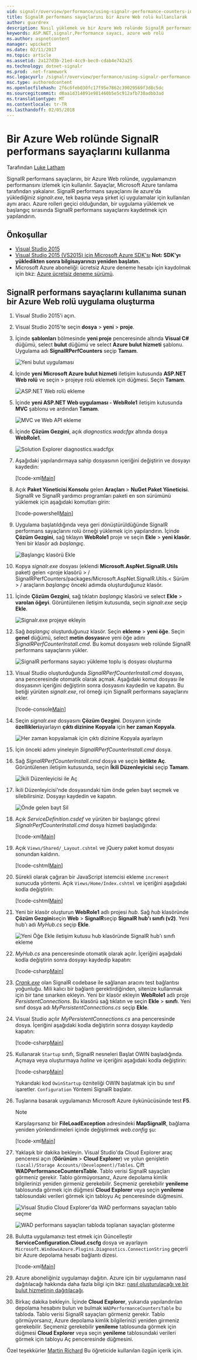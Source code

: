 ```yaml
---
uid: signalr/overview/performance/using-signalr-performance-counters-in-an-azure-web-role
title: SignalR performans sayaçlarını bir Azure Web rolü kullanılarak | Microsoft Docs
author: guardrex
description: Nasıl yüklemek ve bir Azure Web rolünde SignalR performans sayaçlarını kullanın.
keywords: ASP.NET,signalr,Performance sayacı, azure web rolü
ms.author: aspnetcontent
manager: wpickett
ms.date: 02/11/2017
ms.topic: article
ms.assetid: 2a127d3b-21ed-4cc9-bec0-cdab4e742a25
ms.technology: dotnet-signalr
ms.prod: .net-framework
msc.legacyurl: /signalr/overview/performance/using-signalr-performance-counters-in-an-azure-web-role
msc.type: authoredcontent
ms.openlocfilehash: 2f6c6feb030fc17f95e7862c39029569f3d8c5dc
ms.sourcegitcommit: d8aa1d314891e981460b5e5c912afb730adbb3ad
ms.translationtype: MT
ms.contentlocale: tr-TR
ms.lasthandoff: 02/05/2018
---
```

# <a name="using-signalr-performance-counters-in-an-azure-web-role"></a>Bir Azure Web rolünde SignalR performans sayaçlarını kullanma

Tarafından [Luke Latham](https://github.com/guardrex)

SignalR performans sayaçlarını, bir Azure Web rolünde, uygulamanızın performansını izlemek için kullanılır. Sayaçlar, Microsoft Azure tanılama tarafından yakalanır. SignalR performans sayaçlarını ile azure'da yüklediğiniz *signalr.exe*, tek başına veya şirket içi uygulamalar için kullanılan aynı aracı. Azure rolleri geçici olduğundan, bir uygulama yüklemek ve başlangıç sırasında SignalR performans sayaçlarını kaydetmek için yapılandırın.

## <a name="prerequisites"></a>Önkoşullar

* [Visual Studio 2015](https://www.visualstudio.com/vs/visual-studio-express/)
* [Visual Studio 2015 (VS2015) için Microsoft Azure SDK'sı](https://azure.microsoft.com/downloads/) **Not: SDK'yı yükledikten sonra bilgisayarınızı yeniden başlatın.**
* Microsoft Azure aboneliği: ücretsiz Azure deneme hesabı için kaydolmak için bkz: [Azure ücretsiz deneme sürümü](https://azure.microsoft.com/free/).

## <a name="creating-an-azure-web-role-application-that-exposes-signalr-performance-counters"></a>SignalR performans sayaçlarını kullanıma sunan bir Azure Web rolü uygulama oluşturma

1. Visual Studio 2015'i açın.

2. Visual Studio 2015'te seçin **dosya** > **yeni** > **proje**.

3. İçinde **şablonları** bölmesinde **yeni proje** penceresinde altında **Visual C#** düğümü, select **bulut** düğümü ve select **Azure bulut hizmeti** şablonu. Uygulama adı **SignalRPerfCounters** seçip **Tamam**.

   ![Yeni bulut uygulaması](using-signalr-performance-counters-in-an-azure-web-role/_static/image1.png)
    
4. İçinde **yeni Microsoft Azure bulut hizmeti** iletişim kutusunda **ASP.NET Web rolü** ve seçin > projeye rolü eklemek için düğmesi. Seçin **Tamam**.

   ![ASP.NET Web rolü ekleme](using-signalr-performance-counters-in-an-azure-web-role/_static/image2.png)
    
5. İçinde **yeni ASP.NET Web uygulaması - WebRole1** iletişim kutusunda **MVC** şablonu ve ardından **Tamam**.

   ![MVC ve Web API ekleme](using-signalr-performance-counters-in-an-azure-web-role/_static/image3.png)
    
6. İçinde **Çözüm Gezgini**, açık *diagnostics.wadcfgx* altında dosya **WebRole1**.

   ![Solution Explorer diagnostics.wadcfgx](using-signalr-performance-counters-in-an-azure-web-role/_static/image4.png)
    
7. Aşağıdaki yapılandırmaya sahip dosyasının içeriğini değiştirin ve dosyayı kaydedin:

   [!code-xml[Main](using-signalr-performance-counters-in-an-azure-web-role/samples/sample1.xml)]
    
8. Açık **Paket Yöneticisi Konsolu** gelen **Araçları** > **NuGet Paket Yöneticisi**. SignalR ve SignalR yardımcı programları paketi en son sürümünü yüklemek için aşağıdaki komutları girin:

   [!code-powershell[Main](using-signalr-performance-counters-in-an-azure-web-role/samples/sample2.ps1)]
    
9. Uygulama başlatıldığında veya geri dönüştürüldüğünde SignalR performans sayaçlarını rolü örneği yüklemek için yapılandırın. İçinde **Çözüm Gezgini**, sağ tıklayın **WebRole1** proje ve seçin **Ekle** > **yeni klasör**. Yeni bir klasör adı *başlangıç*.

   ![Başlangıç klasörü Ekle](using-signalr-performance-counters-in-an-azure-web-role/_static/image5.png)
    
10. Kopya *signalr.exe* dosyası (eklendi **Microsoft.AspNet.SignalR.Utils** paket) gelen \<proje klasörü > / SignalRPerfCounters/packages/Microsoft.AspNet.SignalR.Utils.\< Sürüm > / araçların *başlangıç* önceki adımda oluşturduğunuz klasör.

11. İçinde **Çözüm Gezgini**, sağ tıklatın *başlangıç* klasörü ve select **Ekle** > **varolan öğeyi**. Görüntülenen iletişim kutusunda, seçin *signalr.exe* seçip **Ekle**.

    ![Signalr.exe projeye ekleyin](using-signalr-performance-counters-in-an-azure-web-role/_static/image6.png)
    
12. Sağ *başlangıç* oluşturduğunuz klasör. Seçin **ekleme** > **yeni öğe**. Seçin **genel** düğümü, select **metin dosyası**ve yeni öğe adını *SignalRPerfCounterInstall.cmd*. Bu komut dosyasını web rolünde SignalR performans sayaçlarını yükler.

    ![SignalR performans sayacı yükleme toplu iş dosyası oluşturma](using-signalr-performance-counters-in-an-azure-web-role/_static/image7.png)
     
13. Visual Studio oluşturduğunda *SignalRPerfCounterInstall.cmd* dosyası, ana penceresinde otomatik olarak açmak. Aşağıdaki komut dosyası ile dosyasının içeriğini değiştirin sonra dosyasını kaydedin ve kapatın. Bu betiği yürüten *signalr.exe*, rol örneği için SignalR performans sayaçlarını ekler.

    [!code-console[Main](using-signalr-performance-counters-in-an-azure-web-role/samples/sample3.cmd)]
    
14. Seçin *signalr.exe* dosyasını **Çözüm Gezgini**. Dosyanın içinde **özellikleri**ayarlayın **çıktı dizinine Kopyala** için **her zaman Kopyala**.

    ![Her zaman kopyalamak için çıktı dizinine Kopyala ayarlayın](using-signalr-performance-counters-in-an-azure-web-role/_static/image8.png)
    
15. İçin önceki adımı yineleyin *SignalRPerfCounterInstall.cmd* dosya.

    
16. Sağ *SignalRPerfCounterInstall.cmd* dosya ve seçin **birlikte Aç**. Görüntülenen iletişim kutusunda, seçin **İkili Düzenleyicisi** seçip **Tamam**.

    ![İkili Düzenleyicisi ile Aç](using-signalr-performance-counters-in-an-azure-web-role/_static/image9.png)
    
17. İkili Düzenleyicisi'nde dosyasındaki tüm önde gelen bayt seçmek ve silebilirsiniz. Dosyayı kaydedin ve kapatın.

    ![Önde gelen bayt Sil](using-signalr-performance-counters-in-an-azure-web-role/_static/image10.png)
    
18. Açık *ServiceDefinition.csdef* ve yürüten bir başlangıç görevi *SignalrPerfCounterInstall.cmd* dosya hizmeti başladığında:

    [!code-xml[Main](using-signalr-performance-counters-in-an-azure-web-role/samples/sample4.xml?highlight=4-7)]
    
19. Açık `Views/Shared/_Layout.cshtml` ve jQuery paket komut dosyası sonundan kaldırın.

    [!code-cshtml[Main](using-signalr-performance-counters-in-an-azure-web-role/samples/sample5.cshtml)]
    
20. Sürekli olarak çağıran bir JavaScript istemcisi ekleme `increment` sunucuda yöntemi. Açık `Views/Home/Index.cshtml` ve içeriğini aşağıdaki kodla değiştirin:

    [!code-cshtml[Main](using-signalr-performance-counters-in-an-azure-web-role/samples/sample6.cshtml)]
    
21. Yeni bir klasör oluşturun **WebRole1** adlı projesi *hub*. Sağ *hub* klasöründe **Çözüm Gezgini**seçin **Web** > **SignalR**seçip  **SignalR hub'ı sınıfı (v2)**. Yeni hub'ı adı *MyHub.cs* seçip **Ekle**.

    ![Yeni Öğe Ekle iletişim kutusu hub klasöründe SignalR hub'ı sınıfı ekleme](using-signalr-performance-counters-in-an-azure-web-role/_static/image13.png)

22. *MyHub.cs* ana penceresinde otomatik olarak açılır. İçeriğini aşağıdaki kodla değiştirin sonra dosyayı kaydedip kapatın:

    [!code-csharp[Main](using-signalr-performance-counters-in-an-azure-web-role/samples/sample7.cs)]
    
23. *[Crank.exe](signalr-connection-density-testing-with-crank.md)*  olan SignalR codebase ile sağlanan aracını test bağlantısı yoğunluğu. Mili kalıcı bir bağlantı gerektirdiğinden, sitenize kullanmak için bir tane sınarken ekleyin. Yeni bir klasör ekleyin **WebRole1** adlı proje *PersistentConnections*. Bu klasörü sağ tıklatın ve seçin **Ekle** > **sınıfı**. Yeni sınıf dosya adı *MyPersistentConnections.cs* seçip **Ekle**.

24. Visual Studio açılır *MyPersistentConnections.cs* ana penceresinde dosya. İçeriğini aşağıdaki kodla değiştirin sonra dosyayı kaydedip kapatın:

    [!code-csharp[Main](using-signalr-performance-counters-in-an-azure-web-role/samples/sample8.cs)]
    
25. Kullanarak `Startup` sınıfı, SignalR nesneleri Başlat OWIN başladığında. Açmaya veya oluşturmaya *haline* ve içeriğini aşağıdaki kodla değiştirin:

    [!code-csharp[Main](using-signalr-performance-counters-in-an-azure-web-role/samples/sample9.cs)]
    
    Yukarıdaki kod `OwinStartup` özniteliği OWIN başlatmak için bu sınıf işaretler. `Configuration` Yöntemi SignalR başlatır.
    
26. Tuşlarına basarak uygulamanızı Microsoft Azure öykünücüsünde test **F5**.

    > [!NOTE]
    > Karşılaşırsanız bir **FileLoadException** adresindeki **MapSignalR**, bağlama yeniden yönlendirmeleri içinde değiştirmek *web.config* şu:

    [!code-xml[Main](using-signalr-performance-counters-in-an-azure-web-role/samples/sample12.xml?highlight=3,7)]
    
27. Yaklaşık bir dakika bekleyin. Visual Studio'da Cloud Explorer araç penceresi açın (**Görünüm** > **Cloud Explorer**) ve yolun genişletin `(Local)/Storage Accounts/(Development)/Tables`. Çift **WADPerformanceCountersTable**. Tablo verisi SignalR sayaçları görmeniz gerekir. Tablo görmüyorsanız, Azure depolama kimlik bilgilerinizi yeniden girmeniz gerekebilir. Seçmeniz gerekebilir **yenileme** tablosunda görmek için düğmesi **Cloud Explorer** veya seçin **yenileme** tablosundaki verileri görmek için tabloyu Aç penceresinde düğmesini.

    ![Visual Studio Cloud Explorer'da WAD performans sayaçları tablo seçme](using-signalr-performance-counters-in-an-azure-web-role/_static/image11.png)

    ![WAD performans sayaçları tabloda toplanan sayaçları gösterme](using-signalr-performance-counters-in-an-azure-web-role/_static/image12.png)
    
28. Bulutta uygulamanızı test etmek için Güncelleştir **ServiceConfiguration.Cloud.cscfg** dosya ve ayarlayın `Microsoft.WindowsAzure.Plugins.Diagnostics.ConnectionString` geçerli bir Azure depolama hesabı bağlantı dizesi.

    [!code-xml[Main](using-signalr-performance-counters-in-an-azure-web-role/samples/sample10.xml)]

29. Azure aboneliğiniz uygulamayı dağıtın. Azure için bir uygulamanın nasıl dağıtılacağı hakkında daha fazla bilgi için bkz: [nasıl oluşturulacağı ve bir bulut hizmetinin dağıtılacağı](https://docs.microsoft.com/azure/cloud-services/cloud-services-how-to-create-deploy).

30. Birkaç dakika bekleyin. İçinde **Cloud Explorer**, yukarıda yapılandırılan depolama hesabını bulun ve bulmak `WADPerformanceCountersTable` bu tabloda. Tablo verisi SignalR sayaçları görmeniz gerekir. Tablo görmüyorsanız, Azure depolama kimlik bilgilerinizi yeniden girmeniz gerekebilir. Seçmeniz gerekebilir **yenileme** tablosunda görmek için düğmesi **Cloud Explorer** veya seçin **yenileme** tablosundaki verileri görmek için tabloyu Aç penceresinde düğmesini.

Özel teşekkürler [Martin Richard](https://social.msdn.microsoft.com/profile/Martin+Richard) Bu öğreticide kullanılan özgün içerik için.
